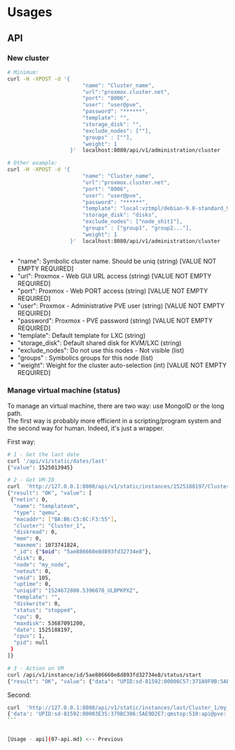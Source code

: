 # Usages

## API

### New cluster
``` bash
# Minimum:
curl -H -XPOST -d '{
                        "name": "Cluster_name",
                        "url":"proxmox.cluster.net",
                        "port": "8006",
                        "user": "user@pve",
                        "password": "******",
                        "template": "",
                        "storage_disk": "",
                        "exclude_nodes": [""],
                        "groups" : [""],
                        "weight": 1 
                    }'  localhost:8080/api/v1/administration/cluster

# Other example:
curl -H -XPOST -d '{
                        "name": "Cluster_name",
                        "url":"proxmox.cluster.net",
                        "port": "8006",
                        "user": "user@pve",
                        "password": "******",
                        "template": "local:vztmpl/debian-9.0-standard_9.0-2_amd64.tar.gz",
                        "storage_disk": "disks",
                        "exclude_nodes": ["node_shit1"],
                        "groups" : ["group1", "group2..."],
                        "weight": 1 
                    }'  localhost:8080/api/v1/administration/cluster
                    
```

* "name": Symbolic cluster name. Should be uniq (string)  [VALUE NOT EMPTY REQUIRED]
* "url":  Proxmox - Web GUI URL access (string)           [VALUE NOT EMPTY REQUIRED] 
* "port": Proxmox - Web PORT access (string)              [VALUE NOT EMPTY REQUIRED]
* "user": Proxmox - Administrative PVE user (string)      [VALUE NOT EMPTY REQUIRED]
* "password": Proxmox - PVE password (string)             [VALUE NOT EMPTY REQUIRED]
* "template": Default template for LXC (string)
* "storage_disk": Default shared disk for KVM/LXC (string)
* "exclude_nodes": Do not use this nodes - Not visible (list) 
* "groups" : Symbolics groups for this node (list)
* "weight": Weight for the cluster auto-selection (int) [VALUE NOT EMPTY REQUIRED]


### Manage virtual machine (status)
To manage an virtual machine, there are two way: use MongoID or the long path.  
The first way is probably more efficient in a scripting/program system and the second way for human.
Indeed, it's just a wrapper.

First way:
```bash
# 1 - Get the last date
curl '/api/v1/static/dates/last' 
{"value": 1525013945}

# 2 - Get VM-ID
curl  'http://127.0.0.1:8080/api/v1/static/instances/1525188197/Cluster_1/my_node/105'  
{"result": "OK", "value": [
 {"netin": 0,
  "name": "templatevm", 
  "type": "qemu", 
  "macaddr": ["BA:B6:C5:8C:F3:55"],
  "cluster": "Cluster_1", 
  "diskread": 0,
  "mem": 0, 
  "maxmem": 1073741824, 
  "_id": {"$oid": "5ae886660e8d893fd32734e8"}, 
  "disk": 0, 
  "node": "my_node",
  "netout": 0,
  "vmid": 105,
  "uptime": 0, 
  "uniqid": "1524672808.5396078_ULBPKPXZ",
  "template": "", 
  "diskwrite": 0, 
  "status": "stopped", 
  "cpu": 0, 
  "maxdisk": 53687091200,
  "date": 1525188197, 
  "cpus": 1, 
  "pid": null
 }
]}

# 3 - Action on VM
curl /api/v1/instance/id/5ae886660e8d893fd32734e8/status/start
{"result": "OK", "value": {"data": "UPID:sd-81592:00006C57:371A9F0B:5AE8884D:qmstart:105:api@pve:"}}%  
```

Second:
```bash
curl  'http://127.0.0.1:8080/api/v1/static/instances/last/Cluster_1/my_node/510/stop' 
{'data': 'UPID:sd-81592:00003E35:379BC306:5AE9D2E7:qmstop:510:api@pve:'}%
``̀


[Usage - api](07-api.md) <-- Previous
